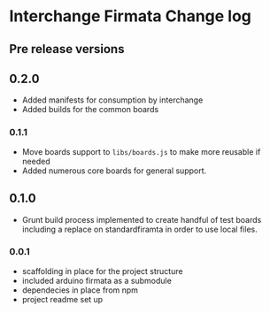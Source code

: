 # Interchange Firmata Change log

## Pre release versions

## 0.2.0

* Added manifests for consumption by interchange
* Added builds for the common boards

### 0.1.1

* Move boards support to `libs/boards.js` to make more reusable if needed
* Added numerous core boards for general support.

## 0.1.0

* Grunt build process implemented to create handful of test boards including
a replace on standardfiramta in order to use local files.

### 0.0.1

* scaffolding in place for the project structure
* included arduino firmata as a submodule
* dependecies in place from npm
* project readme set up

